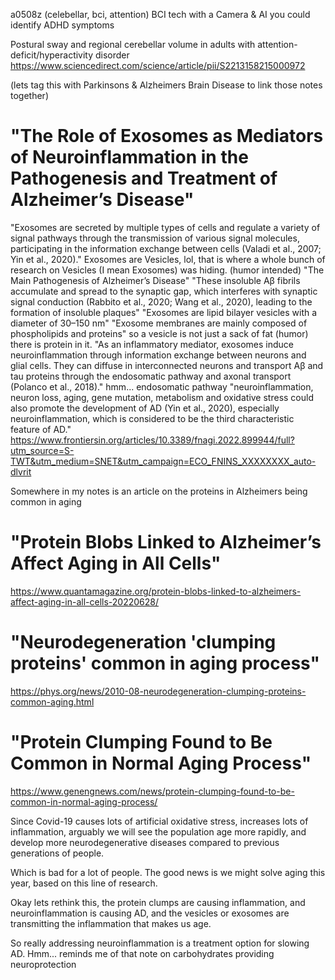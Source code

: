 a0508z
(celebellar, bci, attention) BCI tech with a Camera & AI you could identify ADHD symptoms

Postural sway and regional cerebellar volume in adults with attention-deficit/hyperactivity disorder
https://www.sciencedirect.com/science/article/pii/S2213158215000972

(lets tag this with Parkinsons & Alzheimers Brain Disease to link those notes together)
# "The Role of Exosomes as Mediators of Neuroinflammation in the Pathogenesis and Treatment of Alzheimer’s Disease"
"Exosomes are secreted by multiple types of cells and regulate a variety of signal pathways through the transmission of various signal molecules, participating in the information exchange between cells (Valadi et al., 2007; Yin et al., 2020)."
Exosomes are Vesicles, lol, that is where a whole bunch of research on Vesicles (I mean Exosomes) was hiding. (humor intended)
"The Main Pathogenesis of Alzheimer’s Disease"
"These insoluble Aβ fibrils accumulate and spread to the synaptic gap, which interferes with synaptic signal conduction (Rabbito et al., 2020; Wang et al., 2020), leading to the formation of insoluble plaques"
"Exosomes are lipid bilayer vesicles with a diameter of 30–150 nm"
"Exosome membranes are mainly composed of phospholipids and proteins" so a vesicle is not just a sack of fat (humor) there is protein in it.
"As an inflammatory mediator, exosomes induce neuroinflammation through information exchange between neurons and glial cells. They can diffuse in interconnected neurons and transport Aβ and tau proteins through the endosomatic pathway and axonal transport (Polanco et al., 2018)."
hmm... endosomatic pathway
"neuroinflammation, neuron loss, aging, gene mutation, metabolism and oxidative stress could also promote the development of AD (Yin et al., 2020), especially neuroinflammation, which is considered to be the third characteristic feature of AD."
https://www.frontiersin.org/articles/10.3389/fnagi.2022.899944/full?utm_source=S-TWT&utm_medium=SNET&utm_campaign=ECO_FNINS_XXXXXXXX_auto-dlvrit

Somewhere in my notes is an article on the proteins in Alzheimers being common in aging
# "Protein Blobs Linked to Alzheimer’s Affect Aging in All Cells"
https://www.quantamagazine.org/protein-blobs-linked-to-alzheimers-affect-aging-in-all-cells-20220628/

# "Neurodegeneration 'clumping proteins' common in aging process"
https://phys.org/news/2010-08-neurodegeneration-clumping-proteins-common-aging.html

# "Protein Clumping Found to Be Common in Normal Aging Process"
https://www.genengnews.com/news/protein-clumping-found-to-be-common-in-normal-aging-process/

Since Covid-19 causes lots of artificial oxidative stress, increases lots of inflammation, arguably we will see the population age more rapidly, and develop more neurodegenerative diseases compared to previous generations of people.

Which is bad for a lot of people. The good news is we might solve aging this year, based on this line of research.

Okay lets rethink this, the protein clumps are causing inflammation, and neuroinflammation is causing AD, and the vesicles or exosomes are transmitting the inflammation that makes us age. 

So really addressing neuroinflammation is a treatment option for slowing AD. Hmm... reminds me of that note on carbohydrates providing neuroprotection
